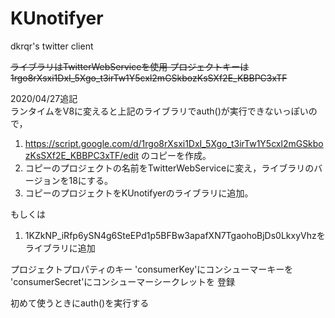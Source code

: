 # KUnotifyer
dkrqr's twitter client

~~ライブラリはTwitterWebServiceを使用
プロジェクトキーは1rgo8rXsxi1DxI_5Xgo_t3irTw1Y5cxl2mGSkbozKsSXf2E_KBBPC3xTF~~

2020/04/27追記  
ランタイムをV8に変えると上記のライブラリでauth()が実行できないっぽいので，
1. https://script.google.com/d/1rgo8rXsxi1DxI_5Xgo_t3irTw1Y5cxl2mGSkbozKsSXf2E_KBBPC3xTF/edit のコピーを作成。
1. コピーのプロジェクトの名前をTwitterWebServiceに変え，ライブラリのバージョンを18にする。
1. コピーのプロジェクトをKUnotifyerのライブラリに追加。

もしくは
1. 1KZkNP_iRfp6ySN4g6SteEPd1p5BFBw3apafXN7TgaohoBjDs0LkxyVhzをライブラリに追加

プロジェクトプロパティのキー
'consumerKey'にコンシューマーキーを
'consumerSecret'にコンシューマーシークレットを
登録

初めて使うときにauth()を実行する
